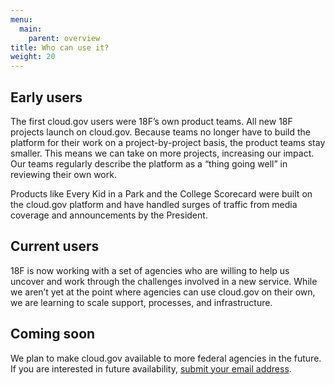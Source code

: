 ```yaml
---
menu:
  main:
    parent: overview
title: Who can use it?
weight: 20
---
```


## Early users
The first cloud.gov users were 18F’s own product teams. All new 18F projects launch on cloud.gov. Because teams no longer have to build the platform for their work on a project-by-project basis, the product teams stay smaller. This means we can take on more projects, increasing our impact. Our teams regularly describe the platform as a “thing going well” in reviewing their own work.

Products like Every Kid in a Park and the College Scorecard were built on the cloud.gov platform and have handled surges of traffic from media coverage and announcements by the President.

## Current users
18F is now working with a set of agencies who are willing to help us uncover and work through the challenges involved in a new service. While we aren’t yet at the point where agencies can use cloud.gov on their own, we are learning to scale support, processes, and infrastructure.

## Coming soon
We plan to make cloud.gov available to more federal agencies in the future. If you are interested in future availability, [submit your email address](https://cloud.gov/#contact).
